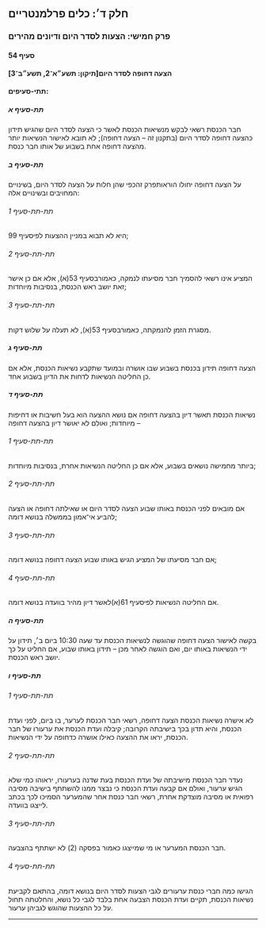 ## חלק ד׳: כלים פרלמנטריים

### פרק חמישי: הצעות לסדר היום ודיונים מהירים

#### סעיף 54

**הצעה דחופה לסדר היום[תיקון: תשע״א־2, תשע״ב־3]**



#### תתי-סעיפים:

##### תת-סעיף א

חבר הכנסת 
רשאי לבקש מנשיאות הכנסת לאשר כי הצעה לסדר היום שהגיש תידון כהצעה דחופה 
לסדר היום (בתקנון זה – הצעה דחופה); לא תובא לאישור הנשיאות יותר מהצעה 
דחופה אחת בשבוע של אותו חבר כנסת.

##### תת-סעיף ב

על הצעה דחופה יחולו הוראותפרק זהכפי שהן חלות על הצעה לסדר היום, בשינויים המחויבים ובשינויים אלה:

###### תת-תת-סעיף 1

היא לא תבוא במניין ההצעות לפיסעיף 99;

###### תת-תת-סעיף 2

המציע אינו רשאי להסמיך חבר מסיעתו לנמקה, כאמורבסעיף 53(א), אלא אם כן אישר זאת יושב ראש הכנסת, בנסיבות מיוחדות;

###### תת-תת-סעיף 3

מסגרת הזמן להנמקתה, כאמורבסעיף 53(א), לא תעלה על שלוש דקות.

##### תת-סעיף ג

הצעה דחופה תידון בכנסת בשבוע שבו אושרה ובמועד שתקבע נשיאות הכנסת, אלא אם כן החליטה הנשיאות לדחות את הדיון בשבוע אחד.

##### תת-סעיף ד

נשיאות הכנסת תאשר דיון בהצעה דחופה אם נושא ההצעה הוא בעל חשיבות או דחיפות מיוחדות; ואולם לא יאושר דיון בהצעה דחופה –

###### תת-תת-סעיף 1

ביותר מחמישה נושאים בשבוע, אלא אם כן החליטה הנשיאות אחרת, בנסיבות מיוחדות;

###### תת-תת-סעיף 2

אם מובאים לפני הכנסת באותו שבוע הצעה לסדר היום או שאילתה דחופה או הצעה להביע אי־אמון בממשלה בנושא דומה;

###### תת-תת-סעיף 3

אם חבר מסיעתו של המציע הגיש באותו שבוע הצעה דחופה בנושא דומה;

###### תת-תת-סעיף 4

אם החליטה הנשיאות לפיסעיף 61(א)לאשר דיון מהיר בוועדה בנושא דומה.

##### תת-סעיף ה

בקשה 
לאישור הצעה דחופה שהוגשה לנשיאות הכנסת עד שעה 10:30 ביום ב׳, תידון על 
ידי הנשיאות באותו יום, ואם הוגשה לאחר מכן – תידון באותו שבוע, אם החליט 
על כך יושב ראש הכנסת.

##### תת-סעיף ו



###### תת-תת-סעיף 1

לא אישרה נשיאות הכנסת הצעה דחופה, רשאי חבר הכנסת לערער, בו ביום, לפני 
ועדת הכנסת, והיא תדון בכך בישיבתה הקרובה; קיבלה ועדת הכנסת את ערעורו של 
חבר הכנסת, יראו את ההצעה כאילו אושרה כדחופה על ידי הנשיאות.

###### תת-תת-סעיף 2

נעדר חבר 
הכנסת מישיבתה של ועדת הכנסת בעת שדנה בערעורו, יראוהו כמי שלא הגיש ערעור,
 ואולם אם קבעה ועדת הכנסת כי נבצר ממנו להשתתף בישיבה מסיבה רפואית או 
מסיבה מוצדקת אחרת, רשאי חבר כנסת אחר שהמערער הסמיכו לכך בכתב לייצגו 
בוועדה.

###### תת-תת-סעיף 3

חבר הכנסת המערער או מי שמייצגו כאמור בפסקה (2) לא ישתתף בהצבעה.

###### תת-תת-סעיף 4

הגישו כמה 
חברי כנסת ערעורים לגבי הצעות לסדר היום בנושא דומה, בהתאם לקביעת נשיאות 
הכנסת, תקיים ועדת הכנסת הצבעה אחת בלבד לגבי כל נושא, והחלטתה תחול על כל 
ההצעות שהוגש לגביהן ערעור.

----

